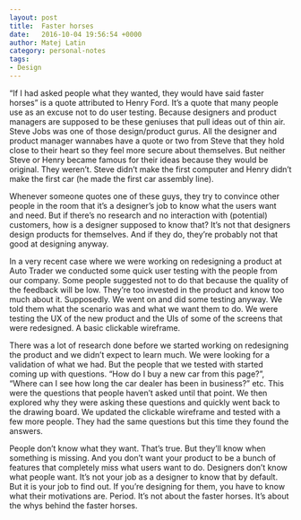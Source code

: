 ```yaml
---
layout: post
title:  Faster horses
date:   2016-10-04 19:56:54 +0000
author: Matej Latin
category: personal-notes
tags:
- Design
---
```

“If I had asked people what they wanted, they would have said faster horses” is a quote attributed to Henry Ford. It’s a quote that many people use as an excuse not to do user testing. Because designers and product managers are supposed to be these geniuses that pull ideas out of thin air. Steve Jobs was one of those design/product gurus. All the designer and product manager wannabes have a quote or two from Steve that they hold close to their heart so they feel more secure about themselves. But neither Steve or Henry became famous for their ideas because they would be original. They weren’t. Steve didn’t make the first computer and Henry didn’t make the first car (he made the first car assembly line).

Whenever someone quotes one of these guys, they try to convince other people in the room that it’s a designer’s job to know what the users want and need. But if there’s no research and no interaction with (potential) customers, how is a designer supposed to know that? It’s not that designers design products for themselves. And if they do, they’re probably not that good at designing anyway. 

In a very recent case where we were working on redesigning a product at Auto Trader we conducted some quick user testing with the people from our company. Some people suggested not to do that because the quality of the feedback will be low. They’re too invested in the product and know too much about it. Supposedly. We went on and did some testing anyway. We told them what the scenario was and what we want them to do. We were testing the UX of the new product and the UIs of some of the screens that were redesigned. A basic clickable wireframe.

There was a lot of research done before we started working on redesigning the product and we didn’t expect to learn much. We were looking for a validation of what we had. But the people that we tested with started coming up with questions. “How do I buy a new car from this page?”, “Where can I see how long the car dealer has been in business?” etc. This were the questions that people haven’t asked until that point. We then explored why they were asking these questions and quickly went back to the drawing board. We updated the clickable wireframe and tested with a few more people. They had the same questions but this time they found the answers. 

People don’t know what they want. That’s true. But they’ll know when something is missing. And you don’t want your product to be a bunch of features that completely miss what users want to do. Designers don’t know what people want. It’s not your job as a designer to know that by default. But it is your job to find out. If you’re designing for them, you have to know what their motivations are. Period. It’s not about the faster horses. It’s about the whys behind the faster horses.
